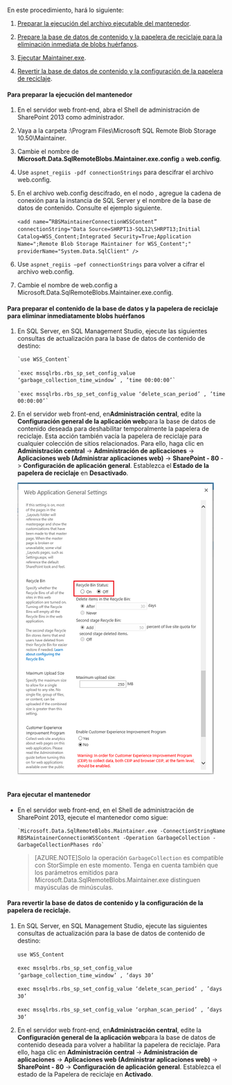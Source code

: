 <properties 
   pageTitle="Adaptador de StorSimple para SharePoint - recolección de elementos no utilizados | Microsoft Azure"
   description="Describe cómo eliminar blobs inmediatamente cuando se usa el adaptador de StorSimple para SharePoint."
   services="storsimple"
   documentationCenter="NA"
   authors="SharS"
   manager="carolz"
   editor="" />
<tags 
   ms.service="storsimple"
   ms.devlang="NA"
   ms.topic="article"
   ms.tgt_pltfrm="NA"
   ms.workload="TBD"
   ms.date="07/10/2015"
   ms.author="v-sharos" />

En este procedimiento, hará lo siguiente:

1. [Preparar la ejecución del archivo ejecutable del mantenedor](#to-prepare-to-run-the-maintainer).

2. [Prepare la base de datos de contenido y la papelera de reciclaje para la eliminación inmediata de blobs huérfanos](#to-prepare-the-content-database-and-recycle-bin-to-immediately-delete-orphaned-blobs).

3. [Ejecutar Maintainer.exe](#to-run-the-maintainer).

4. [Revertir la base de datos de contenido y la configuración de la papelera de reciclaje](#to-revert-the-content-database-and-recycle-bin-settings).

#### Para preparar la ejecución del mantenedor

1. En el servidor web front-end, abra el Shell de administración de SharePoint 2013 como administrador.

2. Vaya a la carpeta <boot drive>:\\Program Files\\Microsoft SQL Remote Blob Storage 10.50\\Maintainer.

3. Cambie el nombre de **Microsoft.Data.SqlRemoteBlobs.Maintainer.exe.config** a **web.config**.

4. Use `aspnet_regiis -pdf connectionStrings` para descifrar el archivo web.config.

5. En el archivo web.config descifrado, en el nodo **<connectionStrings>**, agregue la cadena de conexión para la instancia de SQL Server y el nombre de la base de datos de contenido. Consulte el ejemplo siguiente.

    `<add name=”RBSMaintainerConnectionWSSContent” connectionString="Data Source=SHRPT13-SQL12\SHRPT13;Initial Catalog=WSS_Content;Integrated Security=True;Application Name=";Remote Blob Storage Maintainer for WSS_Content";" providerName="System.Data.SqlClient" />`

6. Use `aspnet_regiis –pef connectionStrings` para volver a cifrar el archivo web.config.

7. Cambie el nombre de web.config a Microsoft.Data.SqlRemoteBlobs.Maintainer.exe.config.

#### Para preparar el contenido de la base de datos y la papelera de reciclaje para eliminar inmediatamente blobs huérfanos

1. En SQL Server, en SQL Management Studio, ejecute las siguientes consultas de actualización para la base de datos de contenido de destino: 

       `use WSS_Content`

       `exec mssqlrbs.rbs_sp_set_config_value ‘garbage_collection_time_window’ , ’time 00:00:00’`

       `exec mssqlrbs.rbs_sp_set_config_value ‘delete_scan_period’ , ’time 00:00:00’`

2. En el servidor web front-end, en**Administración central**, edite la **Configuración general de la aplicación web**para la base de datos de contenido deseada para deshabilitar temporalmente la papelera de reciclaje. Esta acción también vacía la papelera de reciclaje para cualquier colección de sitios relacionados. Para ello, haga clic en **Administración central** -> **Administración de aplicaciones** -> **Aplicaciones web (Administrar aplicaciones web)** -> **SharePoint - 80** -> **Configuración de aplicación general**. Establezca el **Estado de la papelera de reciclaje** en **Desactivado**.

    ![Configuración general de la aplicación web](./media/storsimple-sharepoint-adapter-garbage-collection/HCS_WebApplicationGeneralSettings-include.png)

#### Para ejecutar el mantenedor

- En el servidor web front-end, en el Shell de administración de SharePoint 2013, ejecute el mantenedor como sigue:

      `Microsoft.Data.SqlRemoteBlobs.Maintainer.exe -ConnectionStringName RBSMaintainerConnectionWSSContent -Operation GarbageCollection -GarbageCollectionPhases rdo`

    >[AZURE.NOTE]Solo la operación `GarbageCollection` es compatible con StorSimple en este momento. Tenga en cuenta también que los parámetros emitidos para Microsoft.Data.SqlRemoteBlobs.Maintainer.exe distinguen mayúsculas de minúsculas.
 
#### Para revertir la base de datos de contenido y la configuración de la papelera de reciclaje.

1. En SQL Server, en SQL Management Studio, ejecute las siguientes consultas de actualización para la base de datos de contenido de destino:

      `use WSS_Content`

      `exec mssqlrbs.rbs_sp_set_config_value ‘garbage_collection_time_window’ , ‘days 30’`

      `exec mssqlrbs.rbs_sp_set_config_value ‘delete_scan_period’ , ’days 30’`

      `exec mssqlrbs.rbs_sp_set_config_value ‘orphan_scan_period’ , ’days 30’`

2. En el servidor web front-end, en**Administración central**, edite la **Configuración general de la aplicación web**para la base de datos de contenido deseada para volver a habilitar la papelera de reciclaje. Para ello, haga clic en **Administración central** -> **Administración de aplicaciones** -> **Aplicaciones web (Administrar aplicaciones web)** -> **SharePoint - 80** -> **Configuración de aplicación general**. Establezca el estado de la Papelera de reciclaje en **Activado**.

<!---HONumber=August15_HO6-->
